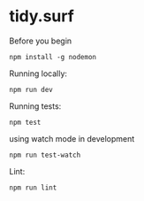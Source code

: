 # tidy.surf

Before you begin

```
npm install -g nodemon
```

Running locally:

```
npm run dev
```

Running tests:

```
npm test
```

using watch mode in development

```
npm run test-watch
```

Lint:

`npm run lint`